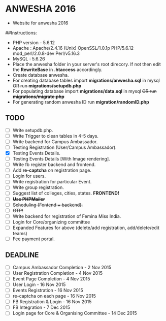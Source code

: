 # ANWESHA 2016
- Website for anwesha 2016

##Instructions:
- PHP version - 5.6.12
- Apache : Apache/2.4.16 (Unix) OpenSSL/1.0.1p PHP/5.6.12 mod_perl/2.0.8-dev Perl/v5.16.3
- MySQL : 5.6.26
- Place the anwesha folder in your server's root direcory. If not then edit the __RewriteBase__ in __.htaccess__ accordingly.
- Create database anwesha.
- For creating database tables import __migrations/anwesha.sql__ in mysql ~~OR run __migrations/setupdb.php__~~
- For populating database import __migrations/data.sql__ in mysql ~~OR run __migrations/migrate.php__~~
- For generating random anwesha ID run __migration/randomID.php__ 

## TODO
- [ ] Write setupdb.php.
- [ ] Write Trigger to clean tables in 4-5 days.
- [ ] Write backend for Campus Ambassador.
- [ ] Testing Registration (User/Campus Ambassador).
- [x] Testing Events Details.
- [ ] Testing Events Details [With Image rendering].
- [ ] Write fb register backend and frontend.
- [ ] Add __re-captcha__ on registration page.
- [ ] Login for users.
- [ ] Write registration for particular Event.
- [ ] Write group registration.
- [ ] Suggest list of colleges, cities, states. __FRONTEND!__
- [ ] ~~__Use PHPMailer__~~
- [ ] ~~Scheduling (Fontend + backend).~~
- [ ] ~~OTP!~~
- [ ] Write backend for registration of Femina Miss India.
- [ ] Login for Core/organizing committee
- [ ] Expanded Features for above (delete/add registration, add/delete/edit teams)
- [ ] Fee payment portal.

## DEADLINE
- [ ] Campus Ambassador Completion - 2 Nov 2015
- [ ] User Registration Completion - 4 Nov 2015
- [ ] Event Page Completion - 4 Nov 2015
- [ ] User Login - 16 Nov 2015
- [ ] Events Registration - 16 Nov 2015
- [ ] re-captcha on each page - 16 Nov 2015
- [ ] FB Registration & Login - 16 Nov 2015
- [ ] FB Integration - 7 Dec 2015
- [ ] Login page for Core & Organising Committee - 14 Dec 2015

